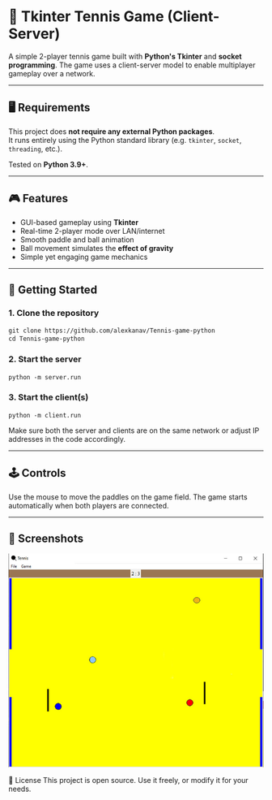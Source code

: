 # 🏓 Tkinter Tennis Game (Client-Server)

A simple 2-player tennis game built with **Python's Tkinter** and **socket programming**. The game uses a client-server model to enable multiplayer gameplay over a network.

---

## 🖥️ Requirements

This project does **not require any external Python packages**.  
It runs entirely using the Python standard library (e.g. `tkinter`, `socket`, `threading`, etc.).

Tested on **Python 3.9+**.

---

## 🎮 Features

- GUI-based gameplay using **Tkinter**
- Real-time 2-player mode over LAN/internet
- Smooth paddle and ball animation
- Ball movement simulates the **effect of gravity**
- Simple yet engaging game mechanics

---

## 🚀 Getting Started
### 1. Clone the repository
    git clone https://github.com/alexkanav/Tennis-game-python
    cd Tennis-game-python

### 2. Start the server
    python -m server.run

### 3. Start the client(s)
    python -m client.run

Make sure both the server and clients are on the same network or adjust IP addresses in the code accordingly.

---

## 🕹️ Controls
Use the mouse to move the paddles on the game field.
The game starts automatically when both players are connected.

---

## 📸 Screenshots
![Screenshot](screenshot.jpg)


📖 License
This project is open source. Use it freely, or modify it for your needs.

